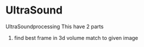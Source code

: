 # UltraSound
UltraSoundprocessing
This have 2 parts
1) find best frame in 3d volume match to given image
